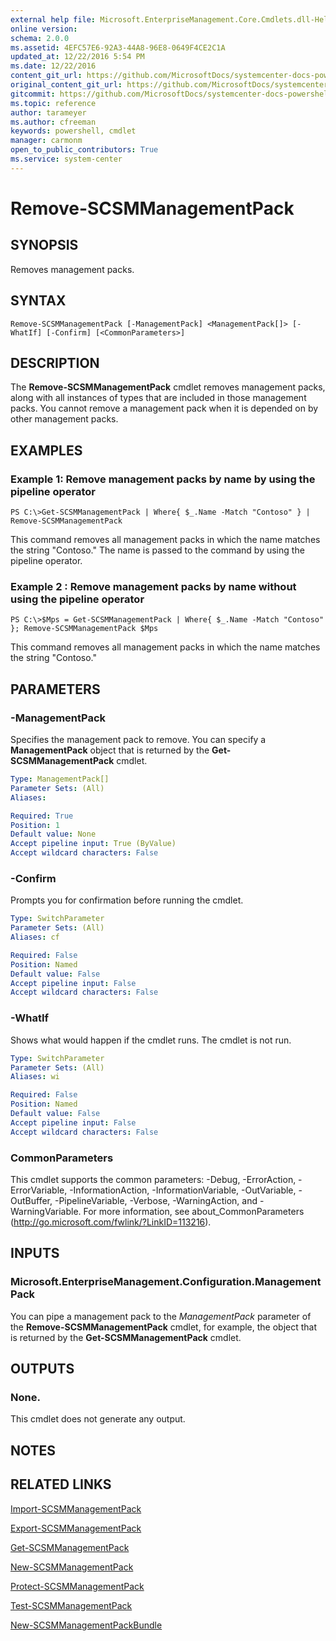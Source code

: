 ```yaml
---
external help file: Microsoft.EnterpriseManagement.Core.Cmdlets.dll-Help.xml
online version: 
schema: 2.0.0
ms.assetid: 4EFC57E6-92A3-44A8-96E8-0649F4CE2C1A
updated_at: 12/22/2016 5:54 PM
ms.date: 12/22/2016
content_git_url: https://github.com/MicrosoftDocs/systemcenter-docs-powershell/blob/live/systemcenter-cmdlets/SystemCenter2016/ServiceManagerCore/vlatest/Remove-SCSMManagementPack.md
original_content_git_url: https://github.com/MicrosoftDocs/systemcenter-docs-powershell/blob/live/systemcenter-cmdlets/SystemCenter2016/ServiceManagerCore/vlatest/Remove-SCSMManagementPack.md
gitcommit: https://github.com/MicrosoftDocs/systemcenter-docs-powershell/blob/17c3a51bd892aad46c731d9f381f0704b4815004/systemcenter-cmdlets/SystemCenter2016/ServiceManagerCore/vlatest/Remove-SCSMManagementPack.md
ms.topic: reference
author: tarameyer
ms.author: cfreeman
keywords: powershell, cmdlet
manager: carmonm
open_to_public_contributors: True
ms.service: system-center
---
```


# Remove-SCSMManagementPack

## SYNOPSIS
Removes management packs.

## SYNTAX

```
Remove-SCSMManagementPack [-ManagementPack] <ManagementPack[]> [-WhatIf] [-Confirm] [<CommonParameters>]
```

## DESCRIPTION
The **Remove-SCSMManagementPack** cmdlet removes management packs, along with all instances of types that are included in those management packs.
You cannot remove a management pack when it is depended on by other management packs.

## EXAMPLES

### Example 1: Remove management packs by name by using the pipeline operator
```
PS C:\>Get-SCSMManagementPack | Where{ $_.Name -Match "Contoso" } | Remove-SCSMManagementPack
```

This command removes all management packs in which the name matches the string "Contoso." The name is passed to the command by using the pipeline operator.

### Example 2 : Remove management packs by name without using the pipeline operator
```
PS C:\>$Mps = Get-SCSMManagementPack | Where{ $_.Name -Match "Contoso" }; Remove-SCSMManagementPack $Mps
```

This command removes all management packs in which the name matches the string "Contoso."

## PARAMETERS

### -ManagementPack
Specifies the management pack to remove.
You can specify a **ManagementPack** object that is returned by the **Get-SCSMManagementPack** cmdlet.

```yaml
Type: ManagementPack[]
Parameter Sets: (All)
Aliases: 

Required: True
Position: 1
Default value: None
Accept pipeline input: True (ByValue)
Accept wildcard characters: False
```

### -Confirm
Prompts you for confirmation before running the cmdlet.

```yaml
Type: SwitchParameter
Parameter Sets: (All)
Aliases: cf

Required: False
Position: Named
Default value: False
Accept pipeline input: False
Accept wildcard characters: False
```

### -WhatIf
Shows what would happen if the cmdlet runs.
The cmdlet is not run.

```yaml
Type: SwitchParameter
Parameter Sets: (All)
Aliases: wi

Required: False
Position: Named
Default value: False
Accept pipeline input: False
Accept wildcard characters: False
```

### CommonParameters
This cmdlet supports the common parameters: -Debug, -ErrorAction, -ErrorVariable, -InformationAction, -InformationVariable, -OutVariable, -OutBuffer, -PipelineVariable, -Verbose, -WarningAction, and -WarningVariable. For more information, see about_CommonParameters (http://go.microsoft.com/fwlink/?LinkID=113216).

## INPUTS

### Microsoft.EnterpriseManagement.Configuration.ManagementPack
You can pipe a management pack to the *ManagementPack* parameter of the **Remove-SCSMManagementPack** cmdlet, for example, the object that is returned by the **Get-SCSMManagementPack** cmdlet.

## OUTPUTS

### None.
This cmdlet does not generate any output.

## NOTES

## RELATED LINKS

[Import-SCSMManagementPack](xref:SystemCenter2016/ServiceManagerCore/vlatest/Import-SCSMManagementPack.md)

[Export-SCSMManagementPack](xref:SystemCenter2016/ServiceManagerCore/vlatest/Export-SCSMManagementPack.md)

[Get-SCSMManagementPack](xref:SystemCenter2016/ServiceManagerCore/vlatest/Get-SCSMManagementPack.md)

[New-SCSMManagementPack](xref:SystemCenter2016/ServiceManagerCore/vlatest/New-SCSMManagementPack.md)

[Protect-SCSMManagementPack](xref:SystemCenter2016/ServiceManagerCore/vlatest/Protect-SCSMManagementPack.md)

[Test-SCSMManagementPack](xref:SystemCenter2016/ServiceManagerCore/vlatest/Test-SCSMManagementPack.md)

[New-SCSMManagementPackBundle](xref:SystemCenter2016/ServiceManagerCore/vlatest/New-SCSMManagementPackBundle.md)

